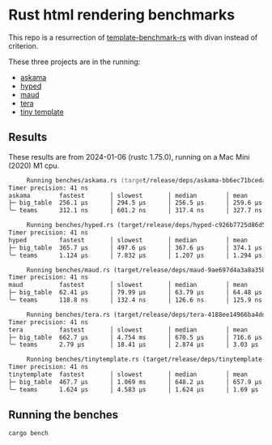# Rust html rendering benchmarks

This repo is a resurrection of [template-benchmark-rs](https://github.com/rosetta-rs/template-benchmark-rs) with divan instead of criterion.

These three projects are in the running:

- [askama](https://github.com/djc/askama)
- [hyped](https://github.com/swlkr/hyped)
- [maud](https://github.com/lambda-fairy/maud)
- [tera](https://github.com/Keats/tera)
- [tiny template](https://github.com/bheisler/TinyTemplate)

## Results

These results are from 2024-01-06 (rustc 1.75.0), running on a Mac Mini (2020) M1 cpu.

```zsh
     Running benches/askama.rs (target/release/deps/askama-bb6ec71bceda2ebb)
Timer precision: 41 ns
askama        fastest       │ slowest       │ median        │ mean          │ samples │ iters
├─ big_table  256.1 µs      │ 294.5 µs      │ 256.5 µs      │ 259.6 µs      │ 100     │ 100
╰─ teams      312.1 ns      │ 601.2 ns      │ 317.4 ns      │ 327.7 ns      │ 100     │ 1600

     Running benches/hyped.rs (target/release/deps/hyped-c926b7725d86d59d)
Timer precision: 41 ns
hyped         fastest       │ slowest       │ median        │ mean          │ samples │ iters
├─ big_table  365.7 µs      │ 497.6 µs      │ 367.6 µs      │ 374.1 µs      │ 100     │ 100
╰─ teams      1.124 µs      │ 7.832 µs      │ 1.207 µs      │ 1.294 µs      │ 100     │ 100

     Running benches/maud.rs (target/release/deps/maud-9ae697d4a3a8a35b)
Timer precision: 41 ns
maud          fastest       │ slowest       │ median        │ mean          │ samples │ iters
├─ big_table  62.41 µs      │ 79.99 µs      │ 63.79 µs      │ 64.48 µs      │ 100     │ 100
╰─ teams      118.8 ns      │ 132.4 ns      │ 126.6 ns      │ 125.9 ns      │ 100     │ 6400

     Running benches/tera.rs (target/release/deps/tera-4188ee14966ba4dd)
Timer precision: 41 ns
tera          fastest       │ slowest       │ median        │ mean          │ samples │ iters
├─ big_table  662.7 µs      │ 4.754 ms      │ 670.5 µs      │ 716.6 µs      │ 100     │ 100
╰─ teams      2.79 µs       │ 18.41 µs      │ 2.874 µs      │ 3.03 µs       │ 100     │ 100

     Running benches/tinytemplate.rs (target/release/deps/tinytemplate-a8aba47907921de2)
Timer precision: 41 ns
tinytemplate  fastest       │ slowest       │ median        │ mean          │ samples │ iters
├─ big_table  467.7 µs      │ 1.069 ms      │ 648.2 µs      │ 657.9 µs      │ 100     │ 100
╰─ teams      1.624 µs      │ 4.583 µs      │ 1.624 µs      │ 1.69 µs       │ 100     │ 100
```

## Running the benches

```sh
cargo bench
```
